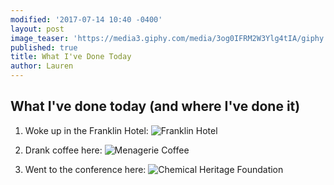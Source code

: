 ```yaml
---
modified: '2017-07-14 10:40 -0400'
layout: post
image_teaser: 'https://media3.giphy.com/media/3og0IFRM2W3Ylg4tIA/giphy.gif'
published: true
title: What I've Done Today
author: Lauren
---
```

## What I've done today (and where I've done it) 

1. Woke up in the Franklin Hotel:
![Franklin Hotel](http://cache.marriott.com/propertyimages/p/phlpr/phlpr_main01_r.jpg?resize=0.5x:0.5x)

2. Drank coffee here: 
![Menagerie Coffee](http://www.c2-architecture.com/wp-content/uploads/2014/01/so2014009_01-e1430504591297.jpg)

3. Went to the conference here:
![Chemical Heritage Foundation](http://www.geekadelphia.com/wp-content/uploads/2015/07/IMG_3393.jpg)
